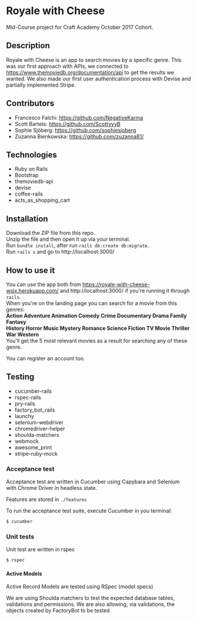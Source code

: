 # Royale with Cheese
Mid-Course project for Craft Academy October 2017 Cohort.

## Description
Royale with Cheese is an app to search movies by a specific genre.
This was our first approach with APIs, we connected to
https://www.themoviedb.org/documentation/api to get the results we wanted.
We also made our first user authentication process with Devise and partially implemented Stripe.

## Contributors
* Francesco Falchi: https://github.com/NegativeKarma
* Scott Bartels: https://github.com/ScottyyyB
* Sophie Sjöberg: https://github.com/sophiesjoberg
* Zuzanna Bienkowska: https://github.com/zuzanna81/

## Technologies
* Ruby on Rails
* Bootstrap
* themoviedb-api
* devise
* coffee-rails
* acts_as_shopping_cart

## Installation
Download the ZIP file from this repo.  
Unzip the file and then open it up via your terminal.  
Run `bundle install`, after run `rails db:create db:migrate`.  
Run `rails s` and go to http://localhost:3000/

## How to use it
You can use the app both from https://royale-with-cheese-wsix.herokuapp.com/ and
http://localhost:3000/ if you're running it through `rails`.  
When you're on the landing page you can search for a movie from this genres:  
**Action  Adventure  Animation  Comedy  Crime  Documentary  Drama  Family  Fantasy  
History  Horror  Music  Mystery  Romance  Science Fiction  TV Movie  Thriller  
War  Western**  
You'll get the 5 most relevant movies as a result for searching any of these genre.

You can register an account too.

## Testing
* cucumber-rails
* rspec-rails
* pry-rails
* factory_bot_rails
* launchy
* selenium-webdriver
* chromedriver-helper
* shoulda-matchers
* webmock
* awesome_print
* stripe-ruby-mock

### Acceptance test
Acceptance test are written in Cucumber using Capybara and Selenium with Chrome Driver in headless state.

Features are stored in `./features`

To run the acceptance test suite, execute Cucumber in you terminal:

```bash
$ cucumber
```

### Unit tests
Unit test are written in rspec

```bash
$ rspec
```

#### Active Models
Active Record Models are tested using RSpec (model specs)

We are using Shoulda matchers to test the expected database tables, validations and permissions.
We are also allowing, via validations, the objects created by FactoryBot to be tested
